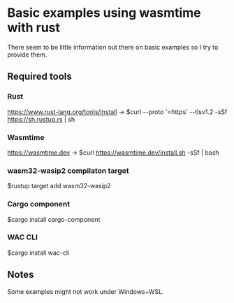 # Basic examples using wasmtime with rust

There seem to be little information out there on basic examples so I try to provide them.

## Required tools

### Rust

https://www.rust-lang.org/tools/install -> $curl --proto '=https' --tlsv1.2 -sSf https://sh.rustup.rs | sh

### Wasmtime
https://wasmtime.dev -> $curl https://wasmtime.dev/install.sh -sSf | bash

### wasm32-wasip2 compilaton target
$rustup target add wasm32-wasip2

### Cargo component
$cargo install cargo-component

### WAC CLI
$cargo install wac-cli

## Notes

Some examples might not work under Windows+WSL.